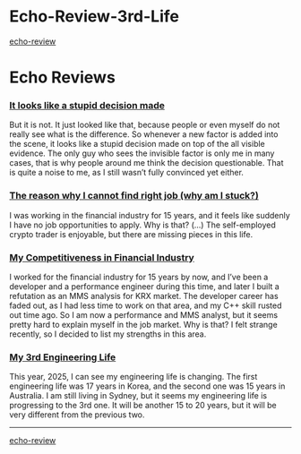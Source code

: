 # Echo-Review-3rd-Life
[echo-review](README.md)  

# Echo Reviews

### [It looks like a stupid decision made](https://docs.google.com/document/d/10NxKYKiZ9K07GFEFf67HKvoDOBZ0UzLyPizrPNE7Bk4/)
But it is not. It just looked like that, because people or even myself do not really see what is the difference. So whenever a new factor is added into the scene, it looks like a stupid decision made on top of the all visible evidence. The only guy who sees the invisible factor is only me in many cases, that is why people around me think the decision questionable. That is quite a noise to me, as I still wasn’t fully convinced yet either.

### [The reason why I cannot find right job (why am I stuck?)](https://docs.google.com/document/d/1P77QRRM9-NHzt9LgRVX_kU3-swzoy2JSqe9lWpzVK6o/)
I was working in the financial industry for 15 years, and it feels like suddenly I have no job opportunities to apply. Why is that? (...) The self-employed crypto trader is enjoyable, but there are missing pieces in this life.

### [My Competitiveness in Financial Industry](https://docs.google.com/document/d/1D8CnpBr7l2ef13bJkrIlhdTa32pU1cxldei3J7-HcRY/)
I worked for the financial industry for 15 years by now, and I’ve been a developer and a performance engineer during this time, and later I built a refutation as an MMS analysis for KRX market. The developer career has faded out, as I had less time to work on that area, and my C++ skill rusted out time ago. So I am now a performance and MMS analyst, but it seems pretty hard to explain myself in the job market. Why is that? I felt strange recently, so I decided to list my strengths in this area.

### [My 3rd Engineering Life](https://docs.google.com/document/d/1t70aOjQC4XLip3736tQQNfzWjoDI1NCdb1OTb-F2GHs/)
This year, 2025, I can see my engineering life is changing. The first engineering life was 17 years in Korea, and the second one was 15 years in Australia. I am still living in Sydney, but it seems my engineering life is progressing to the 3rd one. It will be another 15 to 20 years, but it will be very different from the previous two.

---
[echo-review](README.md)  